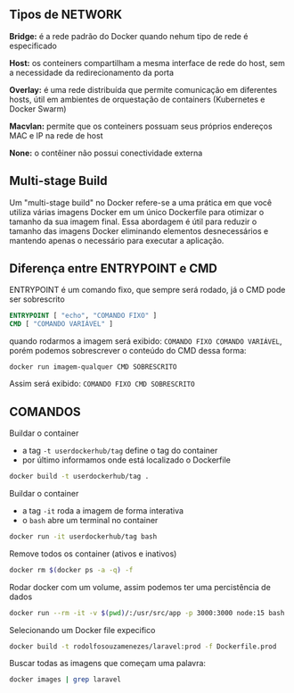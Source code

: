 ## Tipos de NETWORK
__Bridge:__ é a rede padrão do Docker quando nehum tipo de rede é especificado

__Host:__ os conteiners compartilham a mesma interface de rede do host, sem a necessidade da redirecionamento da porta

__Overlay:__ é uma rede distribuída que permite comunicação em diferentes hosts, útil em ambientes de orquestação de containers (Kubernetes e Docker Swarm)

__Macvlan:__ permite que os conteiners possuam seus próprios endereços MAC e IP na rede de host

__None:__ o contêiner não possui conectividade externa

## Multi-stage Build
Um "multi-stage build" no Docker refere-se a uma prática em que você utiliza várias imagens Docker em um único Dockerfile para otimizar o tamanho da sua imagem final. Essa abordagem é útil para reduzir o tamanho das imagens Docker eliminando elementos desnecessários e mantendo apenas o necessário para executar a aplicação.

## Diferença entre ENTRYPOINT e CMD
ENTRYPOINT é um comando fixo, que sempre será rodado, já o CMD pode ser sobrescrito
```Dockerfile
ENTRYPOINT [ "echo", "COMANDO FIXO" ]
CMD [ "COMANDO VARIÁVEL" ]
```
quando rodarmos a imagem será exibido:
`COMANDO FIXO COMANDO VARIÁVEL`, porém podemos sobrescrever o conteúdo do CMD dessa forma:
```
docker run imagem-qualquer CMD SOBRESCRITO
``` 
Assim será exibido:
`COMANDO FIXO CMD SOBRESCRITO`

## COMANDOS

Buildar o container
- a tag `-t userdockerhub/tag` define o tag do container
- por último informamos onde está localizado o Dockerfile
```zsh
docker build -t userdockerhub/tag .
```

Buildar o container
- a tag `-it` roda a imagem de forma interativa
- o `bash` abre um terminal no container
```zsh
docker run -it userdockerhub/tag bash
```


Remove todos os container (ativos e inativos)
```zsh
docker rm $(docker ps -a -q) -f
```

Rodar docker com um volume, assim podemos ter uma percistência de dados
```zsh
docker run --rm -it -v $(pwd)/:/usr/src/app -p 3000:3000 node:15 bash
```

Selecionando um Docker file expecifico
```zsh
docker build -t rodolfosouzamenezes/laravel:prod -f Dockerfile.prod
```

Buscar todas as imagens que começam uma palavra:
```zsh
docker images | grep laravel  
```
